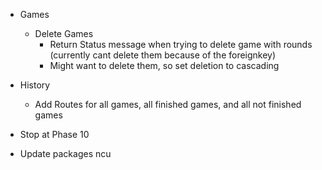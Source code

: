 * Games
    * Delete Games
        * Return Status message when trying to delete game with rounds (currently cant delete them because of the foreignkey)
        * Might want to delete them, so set deletion to cascading

* History
    * Add Routes for all games, all finished games, and all not finished games

* Stop at Phase 10

* Update packages ncu